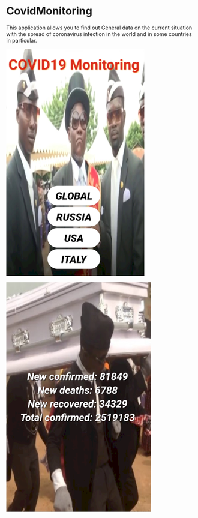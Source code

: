 # CovidMonitoring
This application allows you to find out General data on the current situation with the spread of coronavirus infection in the world and in some countries in particular.

![alt text](covidMonitoringMainScreen.png "Основной экран")


![screenshot](covidMonitoringSecondScreen.png "Второй экран")


